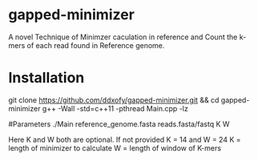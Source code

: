 # gapped-minimizer
A novel Technique of Minimzer caculation in reference and Count the k-mers of each read found in Reference genome.

# Installation
git clone https://github.com/ddxofy/gapped-minimizer.git && cd gapped-minimizer
g++ -Wall -std=c++11 -pthread Main.cpp -lz

#Parameters
./Main reference_genome.fasta reads.fasta/fastq K W

Here K and W both are optional. If not provided K = 14 and W = 24
K = length of minimizer to calculate
W = length of window of K-mers

